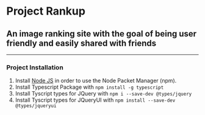 # Project Rankup

## An image ranking site with the goal of being user friendly and easily shared with friends

---

### Project Installation

1. Install [Node JS](https://nodejs.org/en) in order to use the Node Packet Manager (npm).
2. Install Typescript Package with `npm install -g typescript`
3. Install Tyscript types for JQuery with `npm i --save-dev @types/jquery`
4. Install Tyscript types for JQueryUI with `npm install --save-dev @types/jqueryui`
